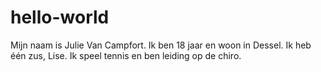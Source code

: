 # hello-world

Mijn naam is Julie Van Campfort.
Ik ben 18 jaar en woon in Dessel. Ik heb één zus, Lise.
Ik speel tennis en ben leiding op de chiro.

